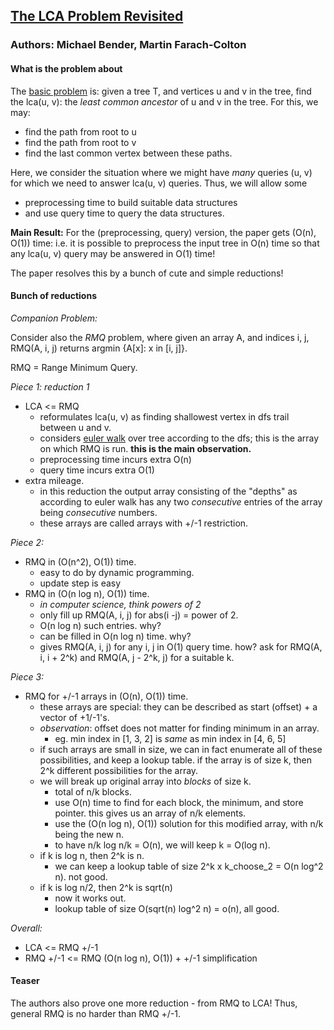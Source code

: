 ## [The LCA Problem Revisited](www.ics.uci.edu/~eppstein/261/BenFar-LCA-00.pdf)
### Authors: Michael Bender, Martin Farach-Colton

#### What is the problem about

The [basic problem](https://www.geeksforgeeks.org/lowest-common-ancestor-binary-tree-set-1/) is: given a tree T, and vertices
u and v in the tree, find the lca(u, v): the _least 
common ancestor_ of u and v in the tree. For this, 
we may:
- find the path from root to u 
- find the path from root to v
- find the last common vertex between these paths.

Here, we consider the situation where we might have
_many_ queries (u, v) for which we need to answer
lca(u, v) queries. Thus, we will allow some 
- preprocessing time to build suitable data structures
- and use query time to query the data structures.

**Main Result:**
For the (preprocessing, query) version, the 
paper gets (O(n), O(1)) time: i.e. it is possible
to preprocess the input tree in O(n) time so that 
any lca(u, v) query may be answered in O(1) time!

The paper resolves this by a bunch of cute and simple 
reductions!
#### Bunch of reductions

*Companion Problem:* 

Consider also the _RMQ_ problem, where given an 
array A, and indices i, j, RMQ(A, i, j) returns 
argmin {A[x]: x in [i, j]}. 

RMQ = Range Minimum Query.

*Piece 1: reduction 1*
- LCA <= RMQ
    - reformulates lca(u, v) as finding shallowest vertex in dfs 
    trail between u and v.
    - considers [euler walk](https://en.wikipedia.org/wiki/Eulerian_path) over tree according to the dfs; this
    is the array on which RMQ is run. **this is the main
     observation.**
    - preprocessing time incurs extra O(n)
    - query time incurs extra O(1)
- extra mileage. 
    - in this reduction the output array consisting of
    the "depths" as according to euler walk
    has any two _consecutive_ entries of the array being
    _consecutive_ numbers.
    - these arrays are called arrays with +/-1 restriction.

*Piece 2:*
- RMQ in (O(n^2), O(1)) time. 
    - easy to do by dynamic programming.
    - update step is easy
- RMQ in (O(n log n), O(1)) time. 
    - _in computer science, think powers of 2_
    - only fill up RMQ(A, i, j) for abs(i -j) = power of 2. 
    - O(n log n) such entries. why?
    - can be filled in O(n log n) time. why?
    - gives RMQ(A, i, j) for any i, j in O(1) query time. how?
    ask for RMQ(A, i, i + 2^k) and RMQ(A, j - 2^k, j) for a 
    suitable k.

*Piece 3:*
- RMQ for +/-1 arrays in (O(n), O(1)) time.
    - these arrays are special: they can be described as 
    start (offset) + a vector of +1/-1's. 
    - _observation_: offset does not matter for finding minimum in an array.
        - eg. min index in [1, 3, 2] is _same_ as min index in 
        [4, 6, 5]
    - if such arrays are small in size, we can in fact enumerate
    all of these possibilities, and keep a lookup table. if the 
    array is of size k, then 2^k different possibilities for the
    array.
    - we will break up original array into _blocks_ of size k.
        - total of n/k blocks. 
        - use O(n) time to find for each block, the minimum, and
        store pointer. this gives us an array of n/k elements.
        - use the (O(n log n), O(1)) solution for this modified array, 
        with n/k being the new n.
        - to have n/k log n/k = O(n), we will keep k = O(log n).
    - if k is log n, then 2^k is n. 
        - we can keep a lookup table of 
        size 2^k x k_choose_2 = O(n log^2 n). not good.
    - if k is log n/2, then 2^k is sqrt(n)
        - now it works out. 
        - lookup table of size O(sqrt(n) log^2 n) = o(n), all good.
    
*Overall:*
- LCA <= RMQ +/-1
- RMQ +/-1 <= RMQ (O(n log n), O(1)) + +/-1 simplification 

#### Teaser

The authors also prove one more reduction - from RMQ to LCA!
Thus, general RMQ is no harder than RMQ +/-1. 